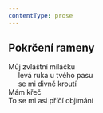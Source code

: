 ```yaml
---
contentType: prose
---
```


## Pokrčení rameny

Můj zvláštní miláčku  
     levá ruka u tvého pasu  
     se mi divně kroutí  
Mám křeč  
To se mi asi příčí objímání
